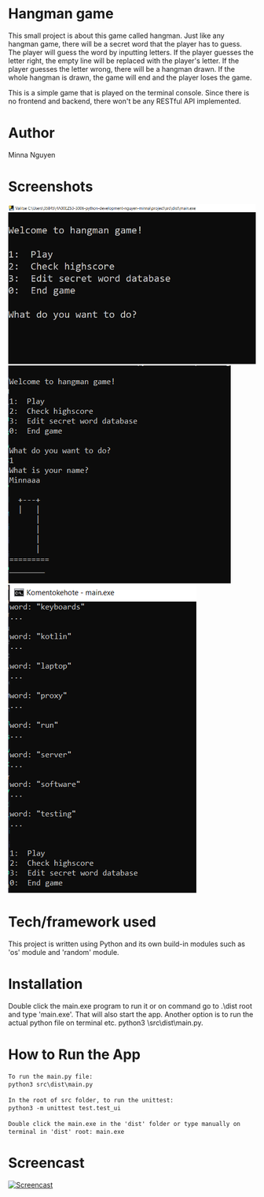 # Hangman game

This small project is about this game called hangman. Just like any hangman game, there will be a secret word that the player has to guess. The player will guess the word by inputting letters. If the player guesses the letter right, the empty line will be replaced with the player's letter. If the player guesses the letter wrong, there will be a hangman drawn. If the whole hangman is drawn, the game will end and the player loses the game. 

This is a simple game that is played on the terminal console. Since there is no frontend and backend, there won't be any RESTful API implemented. 
# Author

Minna Nguyen

# Screenshots

![Alt text](starting_screen.png "Application startup screen.")
![Alt text](play_option.png "Play option of the hangman.")
![Alt text](check_highscore.png "Display the highscores.")
# Tech/framework used
This project is written using Python and its own build-in modules such as 'os' module and 'random' module.

# Installation
Double click the main.exe program to run it or on command go to .\dist root and type 'main.exe'. That will also start the app. Another option is to run the actual python file on terminal etc. python3 \src\dist\main.py.

# How to Run the App

```
To run the main.py file:
python3 src\dist\main.py

In the root of src folder, to run the unittest: 
python3 -m unittest test.test_ui

Double click the main.exe in the 'dist' folder or type manually on terminal in 'dist' root: main.exe
```

# Screencast

[![Screencast](hangman_video_thumbnail.png)](https://youtu.be/xlbwmPRyWO0)
